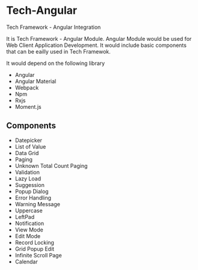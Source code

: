 # Tech-Angular
Tech Framework - Angular Integration

It is Tech Framework - Angular Module. Angular Module would be used for Web Client Application Development. It would include basic components that can be eailly used in Tech Framewok.

It would depend on the following library
* Angular
* Angular Material
* Webpack
* Npm
* Rxjs
* Moment.js

## Components
* Datepicker
* List of Value
* Data Grid
* Paging
* Unknown Total Count Paging
* Validation
* Lazy Load
* Suggession
* Popup Dialog
* Error Handling
* Warning Message
* Uppercase
* LeftPad
* Notification
* View Mode
* Edit Mode
* Record Locking
* Grid Popup Edit
* Infinite Scroll Page
* Calendar
